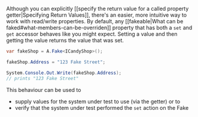 Although you can explicitly [[specify the return value for a called property getter|Specifying Return Values]], there's an easier, more intuitive way to work with read/write properties.
By default, any [[fakeable|What can be faked#what-members-can-be-overriden]] property that has both a `set` and `get` accessor behaves like you might expect. Setting a value and then getting the value returns the value that was set.
```csharp
var fakeShop = A.Fake<ICandyShop>();

fakeShop.Address = "123 Fake Street";

System.Console.Out.Write(fakeShop.Address); 
// prints "123 Fake Street"
```

This behaviour can be used to 
* supply values for the system under test to use (via the getter) or to
* verify that the system under test performed the `set` action on the Fake